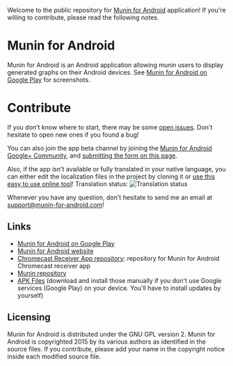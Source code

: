Welcome to the public repository for [Munin for Android](https://play.google.com/store/apps/details?id=com.chteuchteu.munin) application! If you're willing to contribute, please read the following notes.

# Munin for Android #

Munin for Android is an Android application allowing munin users to display generated graphs on their Android devices. See [Munin for Android on Google Play](https://play.google.com/store/apps/details?id=com.chteuchteu.munin) for screenshots.

# Contribute #

If you don't know where to start, there may be some [open issues](https://github.com/chteuchteu/Munin-for-Android/issues). Don't hesitate to open new ones if you found a bug!

You can also join the app beta channel by joining the [Munin for Android Google+ Community](https://plus.google.com/communities/107388806854318205826), and [submitting the form on this page](https://play.google.com/apps/testing/com.chteuchteu.munin/join).

Also, if the app isn't available or fully translated in your native language, you can either edit the localization files in the project by cloning it or [use this easy to use online tool](https://hosted.weblate.org/projects/munin-for-android/strings/)! Translation status: ![Translation status](https://hosted.weblate.org/widgets/munin-for-android/-/shields-badge.svg)

Whenever you have any question, don't hesitate to send me an email at [support@munin-for-android.com](mailto:support@munin-for-android.com)!

## Links ##
* [Munin for Android on Google Play](https://play.google.com/store/apps/details?id=com.chteuchteu.munin)
* [Munin for Android website](http://www.munin-for-android.com)
* [Chromecast Receiver App repository](https://github.com/chteuchteu/Munin-for-Android-Chromecast-Receiver): repository for Munin for Android Chromecast receiver app
* [Munin repository](https://github.com/munin-monitoring/munin)
* [APK Files](https://github.com/chteuchteu/Munin-for-Android/releases) (download and install those manually if you don't use Google services (Google Play) on your device. You'll have to install updates by yourself)

## Licensing ##
Munin for Android is distributed under the GNU GPL version 2. Munin for Android is copyrighted 2015 by its various authors as identified in the source files.
If you contribute, please add your name in the copyright notice inside each modified source file.
